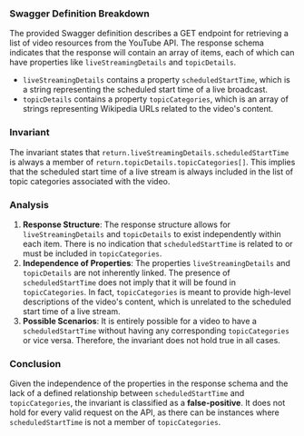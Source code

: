 ### Swagger Definition Breakdown
The provided Swagger definition describes a GET endpoint for retrieving a list of video resources from the YouTube API. The response schema indicates that the response will contain an array of items, each of which can have properties like `liveStreamingDetails` and `topicDetails`. 

- `liveStreamingDetails` contains a property `scheduledStartTime`, which is a string representing the scheduled start time of a live broadcast.
- `topicDetails` contains a property `topicCategories`, which is an array of strings representing Wikipedia URLs related to the video's content.

### Invariant
The invariant states that `return.liveStreamingDetails.scheduledStartTime` is always a member of `return.topicDetails.topicCategories[]`. This implies that the scheduled start time of a live stream is always included in the list of topic categories associated with the video.

### Analysis
1. **Response Structure**: The response structure allows for `liveStreamingDetails` and `topicDetails` to exist independently within each item. There is no indication that `scheduledStartTime` is related to or must be included in `topicCategories`.
2. **Independence of Properties**: The properties `liveStreamingDetails` and `topicDetails` are not inherently linked. The presence of `scheduledStartTime` does not imply that it will be found in `topicCategories`. In fact, `topicCategories` is meant to provide high-level descriptions of the video's content, which is unrelated to the scheduled start time of a live stream.
3. **Possible Scenarios**: It is entirely possible for a video to have a `scheduledStartTime` without having any corresponding `topicCategories` or vice versa. Therefore, the invariant does not hold true in all cases.

### Conclusion
Given the independence of the properties in the response schema and the lack of a defined relationship between `scheduledStartTime` and `topicCategories`, the invariant is classified as a **false-positive**. It does not hold for every valid request on the API, as there can be instances where `scheduledStartTime` is not a member of `topicCategories`.
